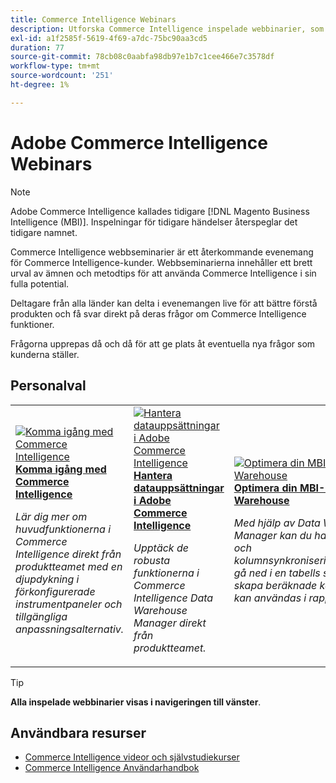 ```yaml
---
title: Commerce Intelligence Webinars
description: Utforska Commerce Intelligence inspelade webbinarier, som täcker ett brett urval av ämnen och metodtips för att använda Commerce Intelligence fullt ut.
exl-id: a1f2585f-5619-4f69-a7dc-75bc90aa3cd5
duration: 77
source-git-commit: 78cb08c0aabfa98db97e1b7c1cee466e7c3578df
workflow-type: tm+mt
source-wordcount: '251'
ht-degree: 1%

---
```


# Adobe Commerce Intelligence Webinars

>[!NOTE]
>
>Adobe Commerce Intelligence kallades tidigare [!DNL Magento Business Intelligence (MBI)]. Inspelningar för tidigare händelser återspeglar det tidigare namnet.

Commerce Intelligence webbseminarier är ett återkommande evenemang för Commerce Intelligence-kunder. Webbseminarierna innehåller ett brett urval av ämnen och metodtips för att använda Commerce Intelligence i sin fulla potential.

Deltagare från alla länder kan delta i evenemangen live för att bättre förstå produkten och få svar direkt på deras frågor om Commerce Intelligence funktioner.

Frågorna upprepas då och då för att ge plats åt eventuella nya frågor som kunderna ställer.

## Personalval

<table>
<tr>
  <td>
    <a href="https://experienceleague.adobe.com/docs/events/commerce-intelligence-webinar-recordings/2023/getting-started.html?lang=sv-SE">
      <img alt="Komma igång med Commerce Intelligence" src="https://video.tv.adobe.com/v/3425736?format=jpeg" />
    </a>
     <div>
      <a href="https://experienceleague.adobe.com/docs/events/commerce-intelligence-webinar-recordings/2023/getting-started.html?lang=sv-SE">
        <strong>Komma igång med Commerce Intelligence</strong>
      </a>
    </div>
    <p>
    <em>Lär dig mer om huvudfunktionerna i Commerce Intelligence direkt från produktteamet med en djupdykning i förkonfigurerade instrumentpaneler och tillgängliga anpassningsalternativ.</em>
    <p>
  </td>
  <td>
    <a href="https://experienceleague.adobe.com/docs/events/commerce-intelligence-webinar-recordings/2024/manage-data-sets-adobe-commerce.html?lang=sv-SE">
      <img alt="Hantera datauppsättningar i Adobe Commerce Intelligence" src="https://video.tv.adobe.com/v/3427547?format=jpeg" />
    </a>
     <div>
      <a href="https://experienceleague.adobe.com/docs/events/commerce-intelligence-webinar-recordings/2024/manage-data-sets-adobe-commerce.html?lang=sv-SE">
        <strong>Hantera datauppsättningar i Adobe Commerce Intelligence</strong>
      </a>
    </div>
    <p>
    <em>Upptäck de robusta funktionerna i Commerce Intelligence Data Warehouse Manager direkt från produktteamet.</em>
    <p>
  </td>
   <td>
    <a href="https://experienceleague.adobe.com/docs/events/commerce-intelligence-webinar-recordings/2021/optimize-data-warehouse.html?lang=sv-SE">
      <img alt="Optimera din MBI-Data Warehouse" src="https://video.tv.adobe.com/v/342562?format=jpeg" />
    </a>
     <div>
      <a href="https://experienceleague.adobe.com/docs/events/commerce-intelligence-webinar-recordings/2021/optimize-data-warehouse.html?lang=sv-SE">
        <strong> Optimera din MBI-Data Warehouse </strong>
      </a>
    </div>
    <p>
    <em>Med hjälp av Data Warehouse Manager kan du hantera tabell- och kolumnsynkroniseringsinställningar, gå ned i en tabells schema och skapa beräknade kolumner som kan användas i rapporter.</em>
    <p>
  </td>
</tr>
</table>

>[!TIP]
>
>**Alla inspelade webbinarier visas i navigeringen till vänster**.

## Användbara resurser

- [Commerce Intelligence videor och självstudiekurser](https://experienceleague.adobe.com/docs/commerce-learn/tutorials/mbi/filter-sets.html?lang=sv-SE)
- [Commerce Intelligence Användarhandbok](https://experienceleague.adobe.com/docs/commerce-business-intelligence/mbi/guide-overview.html?lang=sv)
